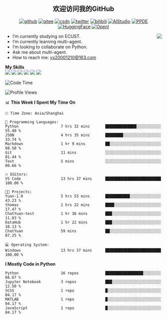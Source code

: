 <h2 align="center"> 欢迎访问我的GitHub</h2>

<p align="center">
  <a href="https://github.com/thomas-yanxin"><img src="https://img.shields.io/badge/GitHub-24292e" alt="github"></a>
  <a href="https://gitee.com/yanxin_thomas"><img src="https://img.shields.io/badge/Gitee-fe7300" alt="gitee"></a>
  <a href="https://blog.csdn.net/Mefishes"><img src="https://img.shields.io/badge/CSDN-cf000e" alt="csdn"></a>
  <a href="https://twitter.com/thomas_yanxin"><img src="https://img.shields.io/badge/Twitter-6495ED" alt="twitter"></a>
  <a href="https://space.bilibili.com/438539054?from=search&seid=8236420690670187274"><img src="https://img.shields.io/badge/-bilibili-blue" alt="bilibili"></a>
  <a href="https://aistudio.baidu.com/aistudio/personalcenter/thirdview/383005"><img src="https://img.shields.io/badge/-AIStudio-9cf" alt="AIStudio"></a>
  <a href="https://www.paddlepaddle.org.cn/ppdemd?n=/ppdemd/%E9%A2%9C%E9%91%AB"><img src="https://img.shields.io/badge/-PPDE-brightgreen" alt="PPDE"></a>
  <a href="https://huggingface.co/thomas-yanxin"><img src="https://img.shields.io/badge/-HuggingFace-yellow" alt="HuggingFace"></a>
  <a href="https://git.openi.org.cn/thomas-yanxin"><img src="https://img.shields.io/badge/-OpenI-337AFF" alt="OpenI"></a>
 
</p>

 <img align="right" src="https://github-readme-stats.vercel.app/api?username=thomas-yanxin&count_private=true&show_icons=true&bg_color=15,f2f7fd,E0EAFC" />


<!--
**thomas-yanxin/thomas-yanxin** is a  _special_  repository because its `README.md` (this file) appears on your GitHub profile.

Here are some ideas to get you started:
-->

-  I’m currently studying on ECUST.
-  I’m currently learning multi-agent.
-  I’m looking to collaborate on Python.
-  Ask me about multi-agent.
-  How to reach me: yx20001210@163.com


 **My Skills**  
![](https://img.shields.io/badge/-Python-3e74a2?style=flat-square&logo=Python&logoColor=fff)
![](https://img.shields.io/badge/-Matlab-FF4040?style=flat-square&logo=Matlab&logoColor=fff)
![](https://img.shields.io/badge/-Docker-2496ED?style=flat-square&logo=Docker&logoColor=fff)
![](https://img.shields.io/badge/-Linux-000000?style=flat-square&logo=Linux&logoColor=fff)
![](https://img.shields.io/badge/-MySQL-4479A1?style=flat-square&logo=MySQL&logoColor=fff)
![](https://img.shields.io/badge/-VScode-007ACC?style=flat-square&logo=VScode&logoColor=fff)

<!--START_SECTION:waka-->
![Code Time](http://img.shields.io/badge/Code%20Time-1%2C012%20hrs%2029%20mins-blue)

![Profile Views](http://img.shields.io/badge/Profile%20Views-9-blue)

📊 **This Week I Spent My Time On** 

```text
🕑︎ Time Zone: Asia/Shanghai

💬 Programming Languages: 
Python                   7 hrs 32 mins       ██████████████░░░░░░░░░░░   55.40 % 
JSON                     4 hrs 35 mins       ████████░░░░░░░░░░░░░░░░░   33.74 % 
Markdown                 1 hr 9 mins         ██░░░░░░░░░░░░░░░░░░░░░░░   08.50 % 
Git                      11 mins             ░░░░░░░░░░░░░░░░░░░░░░░░░   01.44 % 
Text                     5 mins              ░░░░░░░░░░░░░░░░░░░░░░░░░   00.66 % 

🔥 Editors: 
VS Code                  13 hrs 37 mins      █████████████████████████   100.00 % 

🐱‍💻 Projects: 
Yuan-1.0                 5 hrs 53 mins       ███████████░░░░░░░░░░░░░░   43.23 % 
thomas                   2 hrs 22 mins       ████░░░░░░░░░░░░░░░░░░░░░   17.47 % 
ChatYuan-test            1 hr 36 mins        ███░░░░░░░░░░░░░░░░░░░░░░   11.83 % 
DataHub                  1 hr 22 mins        ███░░░░░░░░░░░░░░░░░░░░░░   10.13 % 
ChatYuan                 59 mins             ██░░░░░░░░░░░░░░░░░░░░░░░   07.25 % 

💻 Operating System: 
Windows                  13 hrs 37 mins      █████████████████████████   100.00 % 
```

**I Mostly Code in Python** 

```text
Python                   16 repos            █████████████████░░░░░░░░   66.67 % 
Jupyter Notebook         3 repos             ███░░░░░░░░░░░░░░░░░░░░░░   12.50 % 
SCSS                     1 repo              █░░░░░░░░░░░░░░░░░░░░░░░░   04.17 % 
MATLAB                   1 repo              █░░░░░░░░░░░░░░░░░░░░░░░░   04.17 % 
JavaScript               1 repo              █░░░░░░░░░░░░░░░░░░░░░░░░   04.17 % 
```




<!--END_SECTION:waka-->

